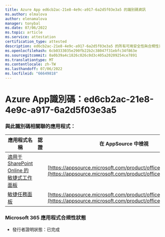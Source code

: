 ```yaml
---
title: Azure App ed6cb2ac-21e8-4e9c-a917-6a2d5f03e3a5 的識別碼資訊
ms.author: elmalova
author: elenamalova
manager: tonybal
ms.date: 07/06/2022
ms.topic: article
ms.service: attestation
certification_type: attested
description: ed6cb2ac-21e8-4e9c-a917-6a2d5f03e3a5 的所有可用安全性與合規性資訊。
ms.openlocfilehash: 6cb0333035e290fb22b2c38047f31ebfc34f863e
ms.sourcegitcommit: 0a0b39a4c1826c026c0d3c405a20209254ce7891
ms.translationtype: MT
ms.contentlocale: zh-TW
ms.lasthandoff: 07/06/2022
ms.locfileid: "66649818"
---
```

# <a name="azure-app-id-ed6cb2ac-21e8-4e9c-a917-6a2d5f03e3a5"></a>Azure App識別碼：ed6cb2ac-21e8-4e9c-a917-6a2d5f03e3a5


### <a name="apps-associated-with-this-id"></a>與此識別碼相關聯的應用程式：
| **應用程式名稱** | **認證** | **在 AppSource 中檢視** |
|--------------|---------------|-----------------------|
| [適用于 SharePoint Online 的敏捷式工作面板](../forward/WA200002087.md) |  | [https://appsource.microsoft.com/product/office/WA200002087](https://appsource.microsoft.com/product/office/WA200002087) |
| [敏捷任務面板](../forward/WA200002162.md) |  | [https://appsource.microsoft.com/product/office/WA200002162](https://appsource.microsoft.com/product/office/WA200002162) |

### <a name="microsoft-365-app-compliance-status"></a>Microsoft 365 應用程式合規性狀態
- 發行者證明狀態：已完成
